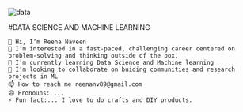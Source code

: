 ![data](https://github.com/reenanv89/solid_entri_dsml/assets/149660470/b81ac870-be51-4361-99e8-c14f1785db09)


#DATA SCIENCE AND MACHINE LEARNING

    👋 Hi, I’m Reena Naveen
    👀 I’m interested in a fast-paced, challenging career centered on problem-solving and thinking outside of the box.
    🌱 I’m currently learning Data Science and Machine learning
    💞️ I’m looking to collaborate on buiding communities and research projects in ML
    📫 How to reach me reenanv89@gmail.com
    😄 Pronouns: ...
    ⚡ Fun fact:... I love to do crafts and DIY products.

